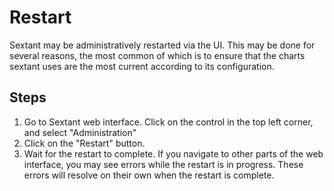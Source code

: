 # Restart

Sextant may be administratively restarted via the UI. This may be done
for several reasons, the most common of which is to ensure that the
charts sextant uses are the most current according to its configuration.

## Steps

1. Go to Sextant web interface.  Click on the control in the top left corner,
   and select "Administration"
1. Click on the "Restart" button.
1. Wait for the restart to complete. If you navigate to other parts of the web
   interface, you may see errors while the restart is in progress. These errors
   will resolve on their own when the restart is complete.
